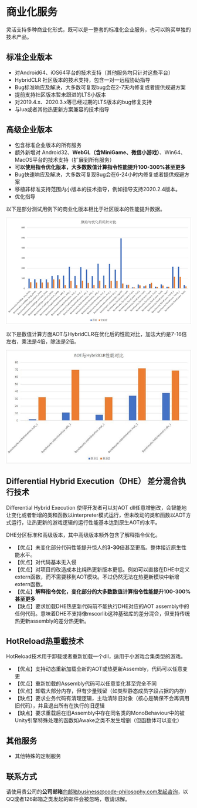 # 商业化服务

灵活支持多种商业化形式，既可以是一整套的标准化企业服务，也可以购买单独的技术产品。

## 标准企业版本

- 对Android64、iOS64平台的技术支持（其他服务均只针对这些平台）
- HybridCLR 社区版本的技术支持，包含一对一远程协助指导
- Bug标准响应及解决，大多数可复现bug会在2-7天内修复或者提供规避方案
- 提前支持社区版本暂未跟进的LTS小版本
- 对2019.4.x、2020.3.x等已经过期的LTS版本的bug修复支持
- 与lua或者其他热更新方案兼容的技术指导

## 高级企业版本

- 包含标准企业版本的所有服务
- 额外新增对 Android32、**WebGL（含MiniGame、微信小游戏）**、Win64、MacOS平台的技术支持（扩展到所有服务）
- **可以使用指令优化版本，大多数数值计算指令性能提升100-300%甚至更多**
- Bug快速响应及解决，大多数可复现Bug会在6-24小时内修复或者提供规避方案
- 移植非标准支持范围内小版本的技术指导，例如指导支持2020.2.4版本。
- 优化指导

以下是部分测试用例下的商业化版本相比于社区版本的性能提升数据。

![interpreter_optimization](../img/hybridclr/interpreter_optimization.jpg)

以下是数值计算方面AOT与HybridCLR在优化后的性能对比，加法大约是7-16倍左右，乘法是4倍，除法是2倍。

![benchmark_numeric](../img/hybridclr/benchmark_numeric.jpg)


## Differential Hybrid Execution（DHE） 差分混合执行技术

Differential Hybrid Execution 使得开发者可以对AOT dll任意增删改，会智能地让变化或者新增的类和函数以interpreter模式运行，但未改动的类和函数以AOT方式运行，让热更新的游戏逻辑的运行性能基本达到原生AOT的水平。

DHE分区标准和高级版本，其中高级版本额外包含了解释指令优化。

- 【优点】未变化部分代码性能提升惊人的**3-30**倍甚至更高。整体接近原生性能水平。
- 【优点】对代码基本无入侵
- 【优点】对项目的改造成本比纯热更新版本更低。例如可以直接在DHE中定义extern函数，而不需要移到AOT模块。不过仍然无法在热更新模块中新增extern函数。
- 【优点】**解释指令优化，变化部分的大多数数值计算指令性能提升100-300%甚至更多**
- 【缺点】要求加载DHE热更新代码前不能执行DHE对应的AOT assembly中的任何代码。意味着DHE不支持像mscorlib这种基础库的差分混合，但支持传统热更新assembly的差分热更新。

## HotReload热重载技术

HotReload技术用于卸载或者重新加载一个dll，适用于小游戏合集类型的游戏。

- 【优点】支持动态重新加载全新的AOT或热更新Assembly，代码可以任意变更
- 【优点】重新加载的Assembly代码可以任意变化甚至完全不同
- 【优点】卸载大部分内存，但有少量残留（如类型静态成员字段占据的内存）
- 【缺点】要求业务代码有清理逻辑，主动清除旧对象（核心是确保不会再调用旧代码），并且退出所有在执行的旧逻辑
- 【缺点】要求重载后在旧Assembly中存在同名类的MonoBehaviour中的被Unity引擎特殊处理的函数如Awake之类不发生增删（但函数体可以变化）


## 其他服务

- 其他特殊的定制服务

## 联系方式

请使用贵公司的**公司邮箱**向邮箱business@code-philosophy.com发起咨询，以QQ或者126邮箱之类发起的邮件会被忽略，敬请谅解。



